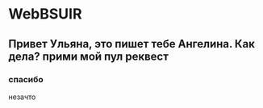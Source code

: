 # WebBSUIR

## Привет Ульяна, это пишет тебе Ангелина. Как дела? прими мой пул реквест
###  спасибо
незачто         